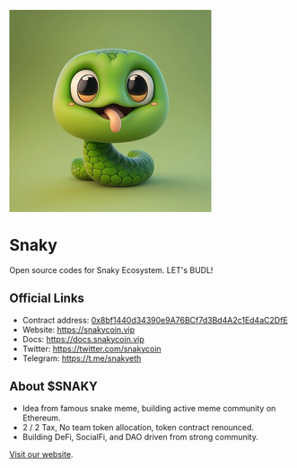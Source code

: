 !['logo'](public/SNAKY.jpeg)
# Snaky

Open source codes for Snaky Ecosystem. LET's BUDL!

## Official Links

- Contract address: [0x8bf1440d34390e9A76BCf7d3Bd4A2c1Ed4aC2DfE](https://etherscan.io/token/0x8bf1440d34390e9A76BCf7d3Bd4A2c1Ed4aC2DfE)
- Website: https://snakycoin.vip
- Docs: https://docs.snakycoin.vip
- Twitter: https://twitter.com/snakycoin
- Telegram: https://t.me/snakyeth

## About $SNAKY

- Idea from famous snake meme, building active meme community on Ethereum.
- 2 / 2 Tax, No team token allocation, token contract renounced.
- Building DeFi, SocialFi, and DAO driven from strong community.

[Visit our website](https://snakycoin.vip).
